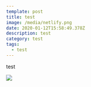 ```yaml
---
template: post
title: test
image: /media/netlify.png
date: 2020-01-12T15:58:49.378Z
description: test
category: test
tags:
  - test
---
```

test

![](/media/netlify.png)
